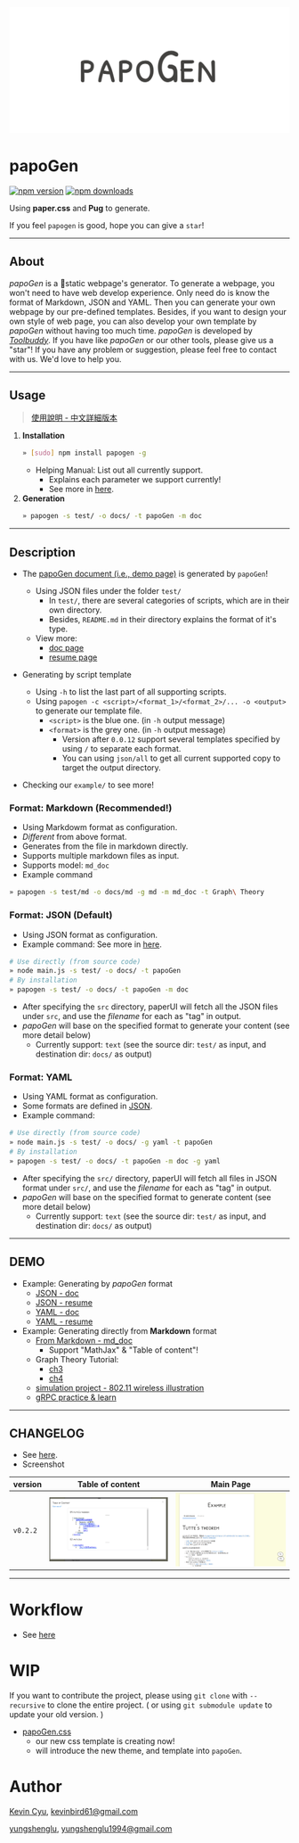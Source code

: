 ![](./design/badge.png)

# papoGen
[![npm version](https://img.shields.io/npm/v/papogen.svg?style=for-the-badge)](https://badge.fury.io/js/papogen)
[![npm downloads](https://img.shields.io/npm/dm/papogen.svg?style=for-the-badge)](https://www.npmjs.com/package/papogen)

Using **paper.css** and **Pug** to generate.

If you feel `papogen` is good, hope you can give a `star`!

---
## About

*papoGen* is a static webpage's generator. To generate a webpage, you won't need to have web develop experience. Only need do is know the format of Markdown, JSON and YAML. Then you can generate your own webpage by our pre-defined templates. Besides, if you want to design your own style of web page, you can also develop your own template by *papoGen* without having too much time. *papoGen* is developed by [*Toolbuddy*](https://github.com/toolbuddy). If you have like *papoGen* or our other tools, please give us a "star"! If you have any problem or suggestion, please feel free to contact with us. We'd love to help you.

---
## Usage

> [使用說明 - 中文詳細版本](example/)

1. **Installation**
    ```bash
    » [sudo] npm install papogen -g
    ```
    * Helping Manual: List out all currently support.
        * Explains each parameter we support currently!
        * See more in [here](https://github.com/toolbuddy/papoGen/blob/master/example/README.md).
2. **Generation**
    ```bash
    » papogen -s test/ -o docs/ -t papoGen -m doc
    ```

---
## Description

* The [papoGen document (i.e., demo page)](https://toolbuddy.github.io/papoGen/) is generated by `papoGen`!
    * Using JSON files under the folder `test/`
        * In `test/`, there are several categories of scripts, which are in their own directory.
        * Besides, `README.md` in their directory explains the format of it's type.
    * View more:
        * [doc page](https://toolbuddy.github.io/papoGen/)
        * [resume page](https://toolbuddy.github.io/papoGen/resume)
* Generating by script template
    * Using `-h` to list the last part of all supporting scripts.
    * Using `papogen -c <script>/<format_1>/<format_2>/... -o <output>` to generate our template file.
        * `<script>` is the blue one. (in `-h` output message)
        * `<format>` is the grey one. (in `-h` output message)
            * Version after `0.0.12` support several templates specified by using `/` to separate each format.
            * You can using `json/all` to get all current supported copy to target the output directory.

* Checking our `example/` to see more!

### Format: Markdown (Recommended!)

* Using Markdowm format as configuration.
* *Different* from above format.
* Generates from the file in markdown directly.
* Supports multiple markdown files as input.
* Supports model: `md_doc`
* Example command

```bash
» papogen -s test/md -o docs/md -g md -m md_doc -t Graph\ Theory
```

### Format: JSON (Default)

* Using JSON format as configuration.
* Example command: See more in [here](https://github.com/toolbuddy/papoGen/blob/master/test/json/README.md).

```bash
# Use directly (from source code)
» node main.js -s test/ -o docs/ -t papoGen
# By installation
» papogen -s test/ -o docs/ -t papoGen -m doc
```

* After specifying the `src` directory, paperUI will fetch all the JSON files under `src`, and use the *filename* for each as "tag" in output.
* *papoGen* will base on the specified format to generate your content (see more detail below)
    * Currently support: `text` (see the source dir: `test/` as input, and destination dir: `docs/` as output)

### Format: YAML

* Using YAML format as configuration.
* Some formats are defined in [JSON](https://github.com/toolbuddy/papoGen/blob/master/test/json/README.md).
* Example command:

```bash
# Use directly (from source code)
» node main.js -s test/ -o docs/ -g yaml -t papoGen
# By installation
» papogen -s test/ -o docs/ -t papoGen -m doc -g yaml
```

* After specifying the `src/` directory, paperUI will fetch all files in JSON format under `src/`, and use the *filename* for each as "tag" in output.
* *papoGen* will base on the specified format to generate content (see more detail below)
    * Currently support: `text` (see the source dir: `test/` as input, and destination dir: `docs/` as output)

---
## DEMO

* Example: Generating by *papoGen* format
   * [JSON - doc](https://toolbuddy.github.io/papoGen/)
   * [JSON - resume](https://toolbuddy.github.io/papoGen/resume/)
   * [YAML - doc](https://toolbuddy.github.io/papoGen/doc-yaml)
   * [YAML - resume](https://toolbuddy.github.io/papoGen/resume-yaml)
* Example: Generating directly from **Markdown** format
   * [From Markdown - md_doc](https://toolbuddy.github.io/papoGen/md/)
       * Support "MathJax" & "Table of content"!
   * Graph Theory Tutorial:
      * [ch3](https://toolbuddy.github.io/Graph-Theory/matching-factor/index.html)
      * [ch4](https://toolbuddy.github.io/Graph-Theory/connectivity-path/)
   * [simulation project - 802.11 wireless illustration](https://kevinbird61.github.io/simulation-wireless-802.11/)
   * [gRPC practice & learn](https://kevinbird61.github.io/grpc-practice/)

---
## CHANGELOG

* See [here](https://github.com/toolbuddy/papoGen/wiki).
* Screenshot

| version | Table of content | Main Page |
| ------- | ------- | ------- |
| `v0.2.2` | ![](res/v0.2.2_toc.png) | ![](res/v0.2.2_preview.png) |  

---
# Workflow 
* See [here](https://github.com/toolbuddy/papoGen/wiki)

# WIP

If you want to contribute the project, please using `git clone` with `--recursive` to clone the entire project. ( or using `git submodule update` to update your old version. )

* [papoGen.css](https://github.com/toolbuddy/papoGen.css)
    * our new css template is creating now!
    * will introduce the new theme, and template into `papoGen`.



# Author 

[Kevin Cyu](https://github.com/kevinbird61), kevinbird61@gmail.com

[yungshenglu](https://github.com/yungshenglu), yungshenglu1994@gmail.com
